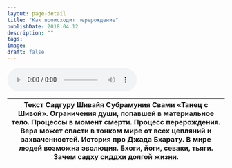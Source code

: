 ```yaml
---
layout: page-detail
title: "Как происходит перерождение"
publishDate: 2018.04.12
description: ""
tags:
image:
draft: false
---
```


<audio title="2018.04.12 - Как происходит перерождение.mp3" src="/upload/iblock/d2e/d2e966f819e073a6f84e9e94dbb99c2b.mp3" controls=""></audio>

| Текст Садгуру Шивайя Субрамуния Свами «Танец с Шивой».  Ограничения души, попавшей в материальное тело. Процессы в момент смерти. Процесс перерождения. Вера может спасти в тонком мире от всех цепляний и захваченностей. История про Джада Бхарату. В мире людей возможна эволюция. Бхоги, йоги, севаки, тьяги. Зачем садху сиддхи долгой жизни. |
| -------------------------------------------------------------------------------------------------------------------------------------------------------------------------------------------------------------------------------------------------------------------------------------------------------------------------------------------------- |

  
